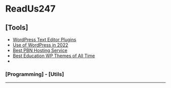 # __ReadUs247__

## [Tools]

* [WordPress Text Editor Plugins](https://readus247.com/top-5-wordpress-text-editor-plugins/)
* [Use of WordPress in 2022](https://readus247.com/what-is-the-use-of-wordpress/)
* [Best PBN Hosting Service](https://readus247.com/how-to-find-the-best-pbn-hosting-service-with-the-lowest-prices-for-multiple-websites/)
* [Best Education WP Themes of All Time](https://readus247.com/6-best-education-wp-themes-of-all-time/)
* 


### [Programming] - [Utils]



----
